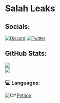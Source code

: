 # Salah Leaks

## Socials:
[![Discord](https://img.shields.io/badge/Discord-%237289DA.svg?logo=discord&logoColor=white)](https://discord.gg/QsAPAfbM4v) [![Twitter](https://img.shields.io/badge/Twitter-%231DA1F2.svg?logo=Twitter&logoColor=white)](https://x.com/SalahLeaks?t=o7mfqK4anhqkPJNkwMT0kw&s=09)

##  GitHub Stats:
![](https://github-readme-stats.vercel.app/api?username=JustAndr3h&theme=midnight-purple&hide_border=false&include_all_commits=false&count_private=true)<br/>
![](https://github-readme-streak-stats.herokuapp.com/?user=JustAndr3h&theme=midnight-purple&hide_border=false)<br/>
### 💻 Languages:
![C#](https://img.shields.io/badge/c%23-%23239120.svg?style=for-the-badge&logo=c-sharp&logoColor=white) 
[Python](https://img.shields.io/badge/python-3670A0?style=for-the-badge&logo=python&logoColor=ffdd54)